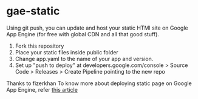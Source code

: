gae-static
================
Using git push, you can update and host your static HTMl site on Google App Engine (for free with global CDN and all that good stuff).

1. Fork this repository
2. Place your static files inside public folder
3. Change app.yaml to the name of your app and version.
4. Set up "push to deploy" at developers.google.com/console > Source Code > Releases > Create Pipeline pointing to the new repo


Thanks to fizerkhan
To know more about deploying static page on Google App Engine,
refer [this article](http://www.fizerkhan.com/blog/posts/Free-Static-Page-Hosting-on-Google-App-Engine-in-a-5-minutes.html)


